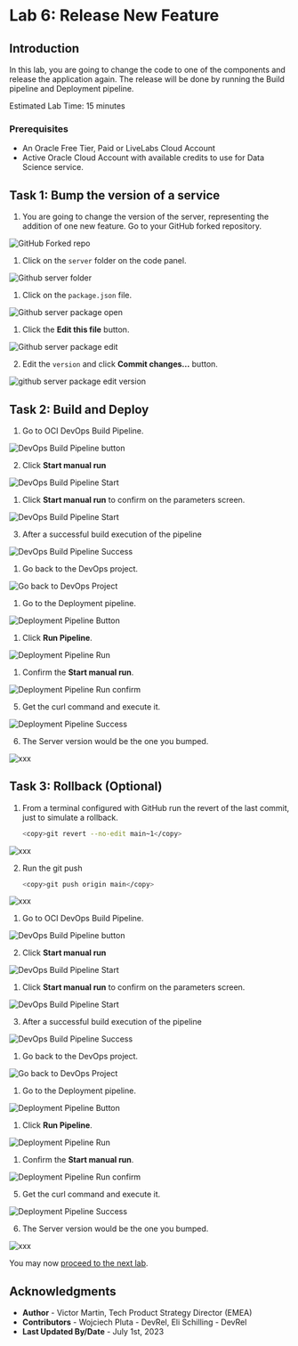 # Lab 6: Release New Feature

## Introduction

In this lab, you are going to change the code to one of the components and release the application again. The release will be done by running the Build pipeline and Deployment pipeline.

Estimated Lab Time: 15 minutes

### Prerequisites

* An Oracle Free Tier, Paid or LiveLabs Cloud Account
* Active Oracle Cloud Account with available credits to use for Data Science service.

## Task 1: Bump the version of a service

1. You are going to change the version of the server, representing the addition of one new feature. Go to your GitHub forked repository.

  ![GitHub Forked repo](./images/github-forked-repo.png)

1. Click on the `server` folder on the code panel.

  ![Github server folder](./images/github-server-folder.png)

1. Click on the `package.json` file.

  ![Github server package open](./images/github-server-package-open.png)

1. Click the **Edit this file** button.

  ![Github server package edit](./images/github-server-package-edit.png)

2. Edit the `version` and click **Commit changes...** button.

  ![github server package edit version](./images/github-server-package-edit-version.png)

## Task 2: Build and Deploy

1. Go to OCI DevOps Build Pipeline.

  ![DevOps Build Pipeline button](./images/devops-build-pipeline-button.png)

2. Click **Start manual run**

  ![DevOps Build Pipeline Start ](./images/devops-build-pipeline-start.png)

1. Click **Start manual run** to confirm on the parameters screen.

  ![DevOps Build Pipeline Start ](./images/devops-build-pipeline-start-run.png)

3. After a successful build execution of the pipeline

  ![DevOps Build Pipeline Success](./images/devops-build-pipeline-success.png)

1. Go back to the DevOps project.

  ![Go back to DevOps Project](./images/back-to-project.png)

1. Go to the Deployment pipeline.

  ![Deployment Pipeline Button](./images/deployment-pipeline-button.png)

1. Click **Run Pipeline**.

  ![Deployment Pipeline Run](./images/deployment-pipeline-run.png)

1. Confirm the **Start manual run**.

  ![Deployment Pipeline Run confirm](./images/deployment-pipeline-run-confirm.png)

5. Get the curl command and execute it.

  ![Deployment Pipeline Success](./images/deployment-pipeline-success.png)

6. The Server version would be the one you bumped.

  ![xxx](./images/xxx.png)

## Task 3: Rollback (Optional)

1. From a terminal configured with GitHub run the revert of the last commit, just to simulate a rollback.

    ```bash
    <copy>git revert --no-edit main~1</copy>
    ```

  ![xxx](./images/xxx.png)

2. Run the git push

    ```bash
    <copy>git push origin main</copy>
    ```

  ![xxx](./images/xxx.png)

1. Go to OCI DevOps Build Pipeline.

  ![DevOps Build Pipeline button](./images/devops-build-pipeline-button.png)

2. Click **Start manual run**

  ![DevOps Build Pipeline Start ](./images/devops-build-pipeline-start.png)

1. Click **Start manual run** to confirm on the parameters screen.

  ![DevOps Build Pipeline Start ](./images/devops-build-pipeline-start-run.png)

3. After a successful build execution of the pipeline

  ![DevOps Build Pipeline Success](./images/devops-build-pipeline-success.png)

1. Go back to the DevOps project.

  ![Go back to DevOps Project](./images/back-to-project.png)

1. Go to the Deployment pipeline.

  ![Deployment Pipeline Button](./images/deployment-pipeline-button.png)

1. Click **Run Pipeline**.

  ![Deployment Pipeline Run](./images/deployment-pipeline-run.png)

1. Confirm the **Start manual run**.

  ![Deployment Pipeline Run confirm](./images/deployment-pipeline-run-confirm.png)

5. Get the curl command and execute it.

  ![Deployment Pipeline Success](./images/deployment-pipeline-success.png)

6. The Server version would be the one you bumped.

  ![xxx](./images/xxx.png)

You may now [proceed to the next lab](#next).

## Acknowledgments

* **Author** - Victor Martin, Tech Product Strategy Director (EMEA)
* **Contributors** - Wojciech Pluta - DevRel, Eli Schilling - DevRel
* **Last Updated By/Date** - July 1st, 2023